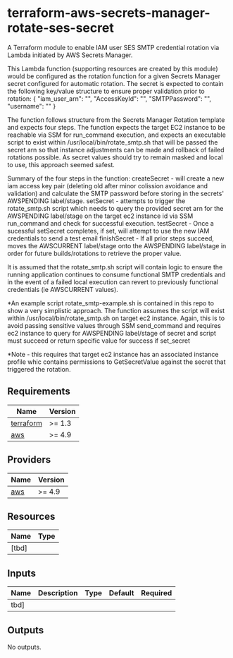 # terraform-aws-secrets-manager-rotate-ses-secret

A Terraform module to enable IAM user SES SMTP credential rotation via Lambda initiated by 
AWS Secrets Manager.

This Lambda function (supporting resources are created by this module) would be configured as the 
rotation function for a given Secrets Manager secret configured for automatic rotation.
The secret is expected to contain the following key/value structure to ensure proper validation 
prior to rotation:
{
    "iam_user_arn": "<to be populated by function>", 
    "AccessKeyId": "<to be populated by function>", 
    "SMTPPassword": "<to be popualted by function>", 
    "username": "<populate with iam username to be rotated>"
}

The function follows structure from the Secrets Manager Rotation template and expects four steps.
The function expects the target EC2 instance to be reachable via SSM for run_command execution, and 
expects an executable script to exist within /usr/local/bin/rotate_smtp.sh that will be passed the 
secret arn so that instance adjustments can be made and rollback of failed rotations possible.  As 
secret values should try to remain masked and local to use, this approach seemed safest.

Summary of the four steps in the function:
createSecret - will create a new iam access key pair (deleting old after minor colission avoidance 
and validation) and calculate the SMTP password before storing in the secrets' AWSPENDING label/stage. 
setSecret - attempts to trigger the rotate_smtp.sh script which needs to query the provided secret 
arn for the AWSPENDING label/stage on the target ec2 instance id via SSM run_command and check for
successful execution.
testSecret - Once a sucessful setSecret completes, if set, will attempt to use the new IAM 
credentials to send a test email
finishSecret - If all prior steps succeed, moves the AWSCURRENT label/stage onto the AWSPENDING 
label/stage in order for future builds/rotations to retrieve the proper value.

It is assumed that the rotate_smtp.sh script will contain logic to ensure the running application
continues to consume functional SMTP credentials and in the event of a failed local execution can
revert to previously functional credentials (ie AWSCURRENT values).

*An example script rotate_smtp-example.sh is contained in this repo to show a very simplistic 
approach.  The function assumes the script will exist within /usr/local/bin/rotate_smtp.sh on target
ec2 instance.  Again, this is to avoid passing sensitive values through SSM send_command and
requires ec2 instance to query for AWSPENDING label/stage of secret and script must succeed or
return specific value for success if set_secret

*Note - this requires that target ec2 instance has an associated instance profile whic contains
permissions to GetSecretValue against the secret that triggered the rotation.

<!-- BEGIN TFDOCS -->
## Requirements

| Name | Version |
|------|---------|
| <a name="requirement_terraform"></a> [terraform](#requirement\_terraform) | >= 1.3 |
| <a name="requirement_aws"></a> [aws](#requirement\_aws) | >= 4.9 |

## Providers

| Name | Version |
|------|---------|
| <a name="provider_aws"></a> [aws](#provider\_aws) | >= 4.9 |

## Resources

| Name | Type |
|------|------|
| [tbd]

## Inputs

| Name | Description | Type | Default | Required |
|------|-------------|------|---------|:--------:|
| tbd]

## Outputs

No outputs.

<!-- END TFDOCS -->
